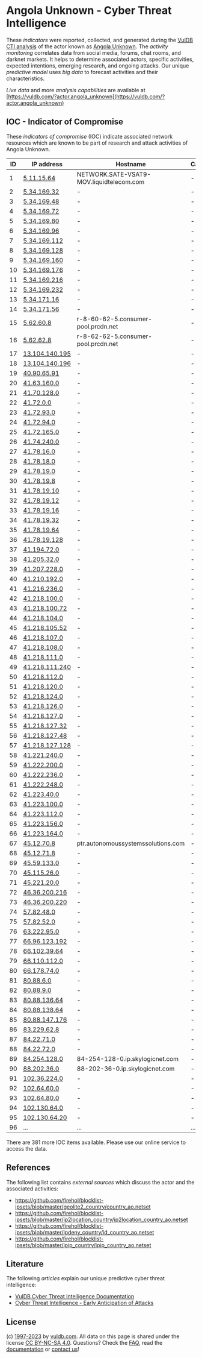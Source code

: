 # Angola Unknown - Cyber Threat Intelligence

These _indicators_ were reported, collected, and generated during the [VulDB CTI analysis](https://vuldb.com/?kb.cti) of the actor known as [Angola Unknown](https://vuldb.com/?actor.angola_unknown). The _activity monitoring_ correlates data from social media, forums, chat rooms, and darknet markets. It helps to determine associated actors, specific activities, expected intentions, emerging research, and ongoing attacks. Our unique _predictive model_ uses _big data_ to forecast activities and their characteristics.

_Live data_ and more _analysis capabilities_ are available at [https://vuldb.com/?actor.angola_unknown](https://vuldb.com/?actor.angola_unknown)

## IOC - Indicator of Compromise

These _indicators of compromise_ (IOC) indicate associated network resources which are known to be part of research and attack activities of Angola Unknown.

ID | IP address | Hostname | Campaign | Confidence
-- | ---------- | -------- | -------- | ----------
1 | [5.11.15.64](https://vuldb.com/?ip.5.11.15.64) | NETWORK.SATE-VSAT9-MOV.liquidtelecom.com | - | High
2 | [5.34.169.32](https://vuldb.com/?ip.5.34.169.32) | - | - | High
3 | [5.34.169.48](https://vuldb.com/?ip.5.34.169.48) | - | - | High
4 | [5.34.169.72](https://vuldb.com/?ip.5.34.169.72) | - | - | High
5 | [5.34.169.80](https://vuldb.com/?ip.5.34.169.80) | - | - | High
6 | [5.34.169.96](https://vuldb.com/?ip.5.34.169.96) | - | - | High
7 | [5.34.169.112](https://vuldb.com/?ip.5.34.169.112) | - | - | High
8 | [5.34.169.128](https://vuldb.com/?ip.5.34.169.128) | - | - | High
9 | [5.34.169.160](https://vuldb.com/?ip.5.34.169.160) | - | - | High
10 | [5.34.169.176](https://vuldb.com/?ip.5.34.169.176) | - | - | High
11 | [5.34.169.216](https://vuldb.com/?ip.5.34.169.216) | - | - | High
12 | [5.34.169.232](https://vuldb.com/?ip.5.34.169.232) | - | - | High
13 | [5.34.171.16](https://vuldb.com/?ip.5.34.171.16) | - | - | High
14 | [5.34.171.56](https://vuldb.com/?ip.5.34.171.56) | - | - | High
15 | [5.62.60.8](https://vuldb.com/?ip.5.62.60.8) | r-8-60-62-5.consumer-pool.prcdn.net | - | High
16 | [5.62.62.8](https://vuldb.com/?ip.5.62.62.8) | r-8-62-62-5.consumer-pool.prcdn.net | - | High
17 | [13.104.140.195](https://vuldb.com/?ip.13.104.140.195) | - | - | High
18 | [13.104.140.196](https://vuldb.com/?ip.13.104.140.196) | - | - | High
19 | [40.90.65.91](https://vuldb.com/?ip.40.90.65.91) | - | - | High
20 | [41.63.160.0](https://vuldb.com/?ip.41.63.160.0) | - | - | High
21 | [41.70.128.0](https://vuldb.com/?ip.41.70.128.0) | - | - | High
22 | [41.72.0.0](https://vuldb.com/?ip.41.72.0.0) | - | - | High
23 | [41.72.93.0](https://vuldb.com/?ip.41.72.93.0) | - | - | High
24 | [41.72.94.0](https://vuldb.com/?ip.41.72.94.0) | - | - | High
25 | [41.72.165.0](https://vuldb.com/?ip.41.72.165.0) | - | - | High
26 | [41.74.240.0](https://vuldb.com/?ip.41.74.240.0) | - | - | High
27 | [41.78.16.0](https://vuldb.com/?ip.41.78.16.0) | - | - | High
28 | [41.78.18.0](https://vuldb.com/?ip.41.78.18.0) | - | - | High
29 | [41.78.19.0](https://vuldb.com/?ip.41.78.19.0) | - | - | High
30 | [41.78.19.8](https://vuldb.com/?ip.41.78.19.8) | - | - | High
31 | [41.78.19.10](https://vuldb.com/?ip.41.78.19.10) | - | - | High
32 | [41.78.19.12](https://vuldb.com/?ip.41.78.19.12) | - | - | High
33 | [41.78.19.16](https://vuldb.com/?ip.41.78.19.16) | - | - | High
34 | [41.78.19.32](https://vuldb.com/?ip.41.78.19.32) | - | - | High
35 | [41.78.19.64](https://vuldb.com/?ip.41.78.19.64) | - | - | High
36 | [41.78.19.128](https://vuldb.com/?ip.41.78.19.128) | - | - | High
37 | [41.194.72.0](https://vuldb.com/?ip.41.194.72.0) | - | - | High
38 | [41.205.32.0](https://vuldb.com/?ip.41.205.32.0) | - | - | High
39 | [41.207.228.0](https://vuldb.com/?ip.41.207.228.0) | - | - | High
40 | [41.210.192.0](https://vuldb.com/?ip.41.210.192.0) | - | - | High
41 | [41.216.236.0](https://vuldb.com/?ip.41.216.236.0) | - | - | High
42 | [41.218.100.0](https://vuldb.com/?ip.41.218.100.0) | - | - | High
43 | [41.218.100.72](https://vuldb.com/?ip.41.218.100.72) | - | - | High
44 | [41.218.104.0](https://vuldb.com/?ip.41.218.104.0) | - | - | High
45 | [41.218.105.52](https://vuldb.com/?ip.41.218.105.52) | - | - | High
46 | [41.218.107.0](https://vuldb.com/?ip.41.218.107.0) | - | - | High
47 | [41.218.108.0](https://vuldb.com/?ip.41.218.108.0) | - | - | High
48 | [41.218.111.0](https://vuldb.com/?ip.41.218.111.0) | - | - | High
49 | [41.218.111.240](https://vuldb.com/?ip.41.218.111.240) | - | - | High
50 | [41.218.112.0](https://vuldb.com/?ip.41.218.112.0) | - | - | High
51 | [41.218.120.0](https://vuldb.com/?ip.41.218.120.0) | - | - | High
52 | [41.218.124.0](https://vuldb.com/?ip.41.218.124.0) | - | - | High
53 | [41.218.126.0](https://vuldb.com/?ip.41.218.126.0) | - | - | High
54 | [41.218.127.0](https://vuldb.com/?ip.41.218.127.0) | - | - | High
55 | [41.218.127.32](https://vuldb.com/?ip.41.218.127.32) | - | - | High
56 | [41.218.127.48](https://vuldb.com/?ip.41.218.127.48) | - | - | High
57 | [41.218.127.128](https://vuldb.com/?ip.41.218.127.128) | - | - | High
58 | [41.221.240.0](https://vuldb.com/?ip.41.221.240.0) | - | - | High
59 | [41.222.200.0](https://vuldb.com/?ip.41.222.200.0) | - | - | High
60 | [41.222.236.0](https://vuldb.com/?ip.41.222.236.0) | - | - | High
61 | [41.222.248.0](https://vuldb.com/?ip.41.222.248.0) | - | - | High
62 | [41.223.40.0](https://vuldb.com/?ip.41.223.40.0) | - | - | High
63 | [41.223.100.0](https://vuldb.com/?ip.41.223.100.0) | - | - | High
64 | [41.223.112.0](https://vuldb.com/?ip.41.223.112.0) | - | - | High
65 | [41.223.156.0](https://vuldb.com/?ip.41.223.156.0) | - | - | High
66 | [41.223.164.0](https://vuldb.com/?ip.41.223.164.0) | - | - | High
67 | [45.12.70.8](https://vuldb.com/?ip.45.12.70.8) | ptr.autonomoussystemssolutions.com | - | High
68 | [45.12.71.8](https://vuldb.com/?ip.45.12.71.8) | - | - | High
69 | [45.59.133.0](https://vuldb.com/?ip.45.59.133.0) | - | - | High
70 | [45.115.26.0](https://vuldb.com/?ip.45.115.26.0) | - | - | High
71 | [45.221.20.0](https://vuldb.com/?ip.45.221.20.0) | - | - | High
72 | [46.36.200.216](https://vuldb.com/?ip.46.36.200.216) | - | - | High
73 | [46.36.200.220](https://vuldb.com/?ip.46.36.200.220) | - | - | High
74 | [57.82.48.0](https://vuldb.com/?ip.57.82.48.0) | - | - | High
75 | [57.82.52.0](https://vuldb.com/?ip.57.82.52.0) | - | - | High
76 | [63.222.95.0](https://vuldb.com/?ip.63.222.95.0) | - | - | High
77 | [66.96.123.192](https://vuldb.com/?ip.66.96.123.192) | - | - | High
78 | [66.102.39.64](https://vuldb.com/?ip.66.102.39.64) | - | - | High
79 | [66.110.112.0](https://vuldb.com/?ip.66.110.112.0) | - | - | High
80 | [66.178.74.0](https://vuldb.com/?ip.66.178.74.0) | - | - | High
81 | [80.88.6.0](https://vuldb.com/?ip.80.88.6.0) | - | - | High
82 | [80.88.9.0](https://vuldb.com/?ip.80.88.9.0) | - | - | High
83 | [80.88.136.64](https://vuldb.com/?ip.80.88.136.64) | - | - | High
84 | [80.88.138.64](https://vuldb.com/?ip.80.88.138.64) | - | - | High
85 | [80.88.147.176](https://vuldb.com/?ip.80.88.147.176) | - | - | High
86 | [83.229.62.8](https://vuldb.com/?ip.83.229.62.8) | - | - | High
87 | [84.22.71.0](https://vuldb.com/?ip.84.22.71.0) | - | - | High
88 | [84.22.72.0](https://vuldb.com/?ip.84.22.72.0) | - | - | High
89 | [84.254.128.0](https://vuldb.com/?ip.84.254.128.0) | 84-254-128-0.ip.skylogicnet.com | - | High
90 | [88.202.36.0](https://vuldb.com/?ip.88.202.36.0) | 88-202-36-0.ip.skylogicnet.com | - | High
91 | [102.36.224.0](https://vuldb.com/?ip.102.36.224.0) | - | - | High
92 | [102.64.60.0](https://vuldb.com/?ip.102.64.60.0) | - | - | High
93 | [102.64.80.0](https://vuldb.com/?ip.102.64.80.0) | - | - | High
94 | [102.130.64.0](https://vuldb.com/?ip.102.130.64.0) | - | - | High
95 | [102.130.64.20](https://vuldb.com/?ip.102.130.64.20) | - | - | High
96 | ... | ... | ... | ...

There are 381 more IOC items available. Please use our online service to access the data.

## References

The following list contains _external sources_ which discuss the actor and the associated activities:

* https://github.com/firehol/blocklist-ipsets/blob/master/geolite2_country/country_ao.netset
* https://github.com/firehol/blocklist-ipsets/blob/master/ip2location_country/ip2location_country_ao.netset
* https://github.com/firehol/blocklist-ipsets/blob/master/ipdeny_country/id_country_ao.netset
* https://github.com/firehol/blocklist-ipsets/blob/master/ipip_country/ipip_country_ao.netset

## Literature

The following _articles_ explain our unique predictive cyber threat intelligence:

* [VulDB Cyber Threat Intelligence Documentation](https://vuldb.com/?kb.cti)
* [Cyber Threat Intelligence - Early Anticipation of Attacks](https://www.scip.ch/en/?labs.20201022)

## License

(c) [1997-2023](https://vuldb.com/?kb.changelog) by [vuldb.com](https://vuldb.com/?kb.about). All data on this page is shared under the license [CC BY-NC-SA 4.0](https://creativecommons.org/licenses/by-nc-sa/4.0/). Questions? Check the [FAQ](https://vuldb.com/?kb.faq), read the [documentation](https://vuldb.com/?kb) or [contact us](https://vuldb.com/?contact)!
